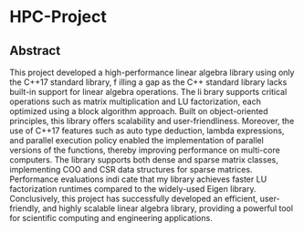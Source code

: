 # HPC-Project

## Abstract
 This project developed a high-performance linear algebra library using only the C++17 standard library,
 f
 illing a gap as the C++ standard library lacks built-in support for linear algebra operations. The li
brary supports critical operations such as matrix multiplication and LU factorization, each optimized
 using a block algorithm approach. Built on object-oriented principles, this library offers scalability and
 user-friendliness. Moreover, the use of C++17 features such as auto type deduction, lambda expressions,
 and parallel execution policy enabled the implementation of parallel versions of the functions, thereby
 improving performance on multi-core computers. The library supports both dense and sparse matrix
 classes, implementing COO and CSR data structures for sparse matrices. Performance evaluations indi
cate that my library achieves faster LU factorization runtimes compared to the widely-used Eigen library.
 Conclusively, this project has successfully developed an efficient, user-friendly, and highly scalable linear
 algebra library, providing a powerful tool for scientific computing and engineering applications.
